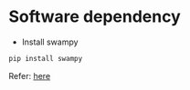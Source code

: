 # Software dependency
* Install swampy
```bash
pip install swampy
```
Refer: [here](https://greenteapress.com/wp/swampy/)

